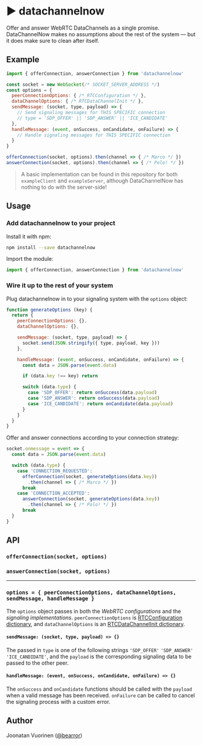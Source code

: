 # ▶ datachannelnow

Offer and answer WebRTC DataChannels as a single promise. DataChannelNow makes no assumptions about the rest of the system — but it does make sure to clean after itself.

## Example

```js
import { offerConnection, answerConnection } from 'datachannelnow'

const socket = new WebSocket(/* SOCKET_SERVER_ADDRESS */)
const options = {
  peerConnectionOptions: { /* RTCConfiguration */ },
  dataChannelOptions: { /* RTCDataChannelInit */ },
  sendMessage: (socket, type, payload) => {
  	// Send signaling messages for THIS SPECIFIC connection
    // type = 'SDP_OFFER' || 'SDP_ANSWER' || 'ICE_CANDIDATE'
  },
  handleMessage: (event, onSuccess, onCandidate, onFailure) => {
  	// Handle signaling messages for THIS SPECIFIC connection
  }
}

offerConnection(socket, options).then(channel => { /* Marco */ })
answerConnection(socket, options).then(channel => { /* Polo! */ })
```
> A basic implementation can be found in this repository for both `exampleClient` and `exampleServer`, although DataChannelNow has nothing to do with the server-side!

## Usage

### Add datachannelnow to your project

Install it with npm:
```bash
npm install --save datachannelnow
```

Import the module:
```js
import { offerConnection, answerConnection } from 'datachannelnow'
```

### Wire it up to the rest of your system

Plug datachannelnow in to your signaling system with the `options` object:
```js
function generateOptions (key) {
  return {
    peerConnectionOptions: {},
    dataChannelOptions: {},

    sendMessage: (socket, type, payload) => {
      socket.send(JSON.stringify({ type, payload, key }))
    },

    handleMessage: (event, onSuccess, onCandidate, onFailure) => {
      const data = JSON.parse(event.data)

      if (data.key !== key) return

      switch (data.type) {
        case 'SDP_OFFER': return onSuccess(data.payload)
        case 'SDP_ANSWER': return onSuccess(data.payload)
        case 'ICE_CANDIDATE': return onCandidate(data.payload)
      }
    }
  }
}
```

Offer and answer connections according to your connection strategy:
```js
socket.onmessage = event => {
  const data = JSON.parse(event.data)

  switch (data.type) {
    case 'CONNECTION_REQUESTED':
      offerConnection(socket, generateOptions(data.key))
        .then(channel => { /* Marco */ })
      break
    case 'CONNECTION_ACCEPTED':
      answerConnection(socket, generateOptions(data.key))
        .then(channel => { /* Polo! */ })
      break
  }
}
```

## API

### `offerConnection(socket, options)`

### `answerConnection(socket, options)`

---

### `options = { peerConnectionOptions, dataChannelOptions, sendMessage, handleMessage }`
The `options` object passes in both the *WebRTC configurations* and the *signaling implementations*. `peerConnectionOptions` is [RTCConfiguration dictionary](https://developer.mozilla.org/en-US/docs/Web/API/RTCPeerConnection/RTCPeerConnection#RTCConfiguration_dictionary), and `dataChannelOptions` is an [RTCDataChannelInit dictionary](https://developer.mozilla.org/en-US/docs/Web/API/RTCPeerConnection/createDataChannel#RTCDataChannelInit_dictionary).

#### `sendMessage: (socket, type, payload) => {}`
The passed in `type` is one of the following strings `'SDP_OFFER'` `'SDP_ANSWER'` `'ICE_CANDIDATE'`, and the `payload` is the corresponding signaling data to be passed to the other peer.

#### `handleMessage: (event, onSuccess, onCandidate, onFailure) => {}`
The `onSuccess` and `onCandidate` functions should be called with the `payload` when a valid message has been received. `onFailure` can be called to cancel the signaling process with a custom error.

## Author

Joonatan Vuorinen ([@bearror](https://twitter.com/bearror))
